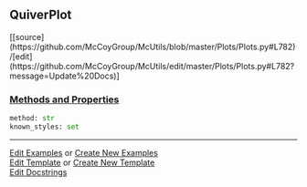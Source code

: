 ## <a id="McUtils.Plots.Plots.QuiverPlot">QuiverPlot</a> 
<div class="docs-source-link" markdown="1">
[[source](https://github.com/McCoyGroup/McUtils/blob/master/Plots/Plots.py#L782)/[edit](https://github.com/McCoyGroup/McUtils/edit/master/Plots/Plots.py#L782?message=Update%20Docs)]
</div>



<div class="collapsible-section">
 <div class="collapsible-section collapsible-section-header" markdown="1">
 
### <a class="collapse-link" data-toggle="collapse" href="#methods">Methods and Properties</a> <a class="float-right" data-toggle="collapse" href="#methods"><i class="fa fa-chevron-down"></i></a>

 </div>
 <div class="collapsible-section collapsible-section-body collapse" id="methods" markdown="1">

```python
method: str
known_styles: set
```


 </div>
</div>




___

[Edit Examples](https://github.com/McCoyGroup/McUtils/edit/gh-pages/ci/examples/McUtils/Plots/Plots/QuiverPlot.md) or 
[Create New Examples](https://github.com/McCoyGroup/McUtils/new/gh-pages/?filename=ci/examples/McUtils/Plots/Plots/QuiverPlot.md) <br/>
[Edit Template](https://github.com/McCoyGroup/McUtils/edit/gh-pages/ci/docs/McUtils/Plots/Plots/QuiverPlot.md) or 
[Create New Template](https://github.com/McCoyGroup/McUtils/new/gh-pages/?filename=ci/docs/templates/McUtils/Plots/Plots/QuiverPlot.md) <br/>
[Edit Docstrings](https://github.com/McCoyGroup/McUtils/edit/master/Plots/Plots.py#L782?message=Update%20Docs)